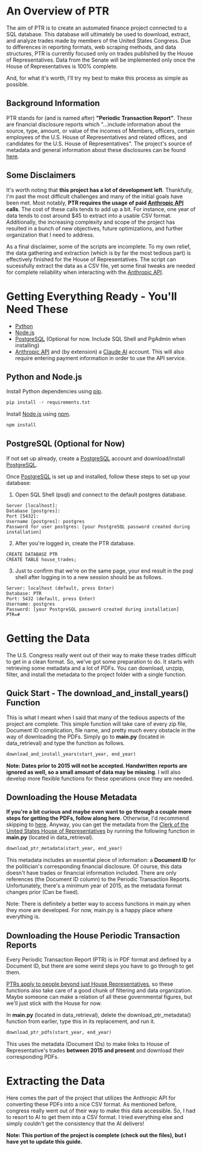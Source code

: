 # An Overview of PTR

The aim of PTR is to create an automated finance project connected to a SQL database. This database will ultimately be used to download, extract, and analyze trades made by members of the United States Congress. Due to differences in reporting formats, web scraping methods, and data structures, PTR is currently focused only on trades published by the House of Representatives. Data from the Senate will be implemented only once the House of Representatives is 100% complete.

And, for what it's worth, I'll try my best to make this process as simple as possible.

## Background Information

PTR stands for (and is named after) **"Periodic Transaction Report"**. These are financial disclosure reports which "...include information about the source, type, amount, or value of the incomes of Members, officers, certain employees of the U.S. House of Representatives and related offices, and candidates for the U.S. House of Representatives". The project's source of metadata and general information about these disclosures can be found [here](https://disclosures-clerk.house.gov/FinancialDisclosure).

## Some Disclaimers

It's worth noting that **this project has a lot of development left**. Thankfully, I'm past the most difficult challenges and many of the initial goals have been met. Most notably, **PTR requires the usage of paid [Anthropic API](https://www.anthropic.com/api) calls**. The cost of these calls tends to add up a bit. For instance, one year of data tends to cost around $45 to extract into a usable CSV format. Additionally, the increasing complexity and scope of the project has resulted in a bunch of new objectives, future optimizations, and further organization that I need to address.

As a final disclaimer, some of the scripts are incomplete. To my own relief, the data gathering and extraction (which is by far the most tedious part) is effectively finished for the House of Representatives. The script can sucessfully extract the data as a CSV file, yet some final tweaks are needed for complete reliability when interacting with the [Anthropic API](https://www.anthropic.com/api).

# Getting Everything Ready - You'll Need These

- [Python](https://www.python.org/downloads/)
- [Node.js](https://nodejs.org/en/download)
- [PostgreSQL](https://www.postgresql.org/download/) (Optional for now. Include SQL Shell and PgAdmin when installing)
- [Anthropic API](https://www.anthropic.com/api) and (by extension) a [Claude AI](https://claude.ai/login) account. This will also require entering payment information in order to use the API service.

## Python and Node.js

Install Python dependencies using [pip](https://pip.pypa.io/en/stable/).

```bash
pip install -r requirements.txt
```

Install [Node.js](https://nodejs.org/en/download) using [npm](https://docs.npmjs.com/).

```bash
npm install
```

## PostgreSQL (Optional for Now)

If not set up already, create a [PostgreSQL](https://www.postgresql.org/account/signup/) account and download/install [PostgreSQL](https://www.postgresql.org/download/).

Once [PostgreSQL](https://www.postgresql.org/download/) is set up and installed, follow these steps to set up your database:

1. Open SQL Shell (psql) and connect to the default postgres database.

```psql
Server [localhost]:
Database [postgres]:
Port [5432]:
Username [postgres]: postgres
Password for user postgres: [your PostgreSQL password created during installation]
```

2. After you're logged in, create the PTR database.

```psql
CREATE DATABASE PTR
CREATE TABLE house_trades;
```

3. Just to confirm that we're on the same page, your end result in the psql shell after logging in to a new session should be as follows.

```psql
Server: localhost (default, press Enter)
Database: PTR
Port: 5432 (default, press Enter)
Username: postgres
Password: [your PostgreSQL password created during installation]
PTR=#
```

# Getting the Data

The U.S. Congress really went out of their way to make these trades difficult to get in a clean format. So, we've got some preparation to do. It starts with retrieving some metadata and a lot of PDFs. You can download, unzpip, filter, and install the metadata to the project folder with a single function.

## Quick Start - The download_and_install_years() Function

This is what I meant when I said that many of the tedious aspects of the project are complete. This simple function will take care of every zip file, Document ID complication, file name, and pretty much every obstacle in the way of downloading the PDFs. Simply go to **main.py** (located in data_retrieval) and type the function as follows.

```python
download_and_install_years(start_year, end_year)
```

**Note: Dates prior to 2015 will not be accepted. Handwritten reports are ignored as well, so a small amount of data may be missing**. I will also develop more flexible functions for these operations once they are needed.

## Downloading the House Metadata

**If you're a bit curious and maybe even want to go through a couple more steps for getting the PDFs, follow along here**. Otherwise, I'd recommend skipping to [here](#extracting-the-data). Anyway, you can get the metadata from the [Clerk of the United States House of Representatives](https://disclosures-clerk.house.gov/FinancialDisclosure) by running the following function in **main.py** (located in data_retrieval).

```python
download_ptr_metadata(start_year, end_year)
```

This metadata includes an essential piece of information: a **Document ID** for the politician's corresponding financial disclosure. Of course, this data doesn't have trades or financial information included. There are only references (the Document ID column) to the Periodic Transaction Reports. Unfortunately, there's a minimum year of 2015, as the metadata format changes prior (Can be fixed).

Note: There is definitely a better way to access functions in main.py when they more are developed. For now, main.py is a happy place where everything is.

## Downloading the House Periodic Transaction Reports

Every Periodic Transaction Report (PTR) is in PDF format and defined by a Document ID, but there are some weird steps you have to go through to get them.

[PTRs apply to people beyond just House Representatives](#background-information), so these functions also take care of a good chunk of filtering and data organization. Maybe someone can make a relation of all these governmental figures, but we'll just stick with the House for now.

In **main.py** (located in data_retrieval), delete the download_ptr_metadata() function from earlier, type this in its replacement, and run it.

```python
download_ptr_pdfs(start_year, end_year)
```

This uses the metadata (Document IDs) to make links to House of Representative's trades **between 2015 and present** and download their corresponding PDFs.

# Extracting the Data

Here comes the part of the project that utilizes the Anthropic API for converting these PDFs into a nice CSV format. As mentioned before, congress really went out of their way to make this data accessible. So, I had to resort to AI to get them into a CSV format. I tried everything else and simply couldn't get the consistency that the AI delivers!

**Note: This portion of the project is complete (check out the files), but I have yet to update this guide.**
